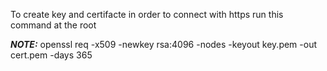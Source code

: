 To create key and certifacte in order to connect with https run this command at the root

**_NOTE:_** openssl req -x509 -newkey rsa:4096 -nodes -keyout key.pem -out cert.pem -days 365